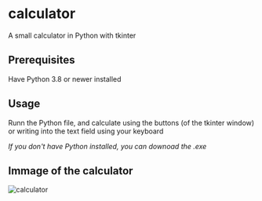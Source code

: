 # calculator
A small calculator in Python with tkinter

## Prerequisites
Have Python 3.8 or newer installed

## Usage
Runn the Python file, and calculate using the buttons (of the tkinter window) or writing into the text field using your keyboard

*If you don't have Python installed, you can downoad the .exe*

## Immage of the calculator

![calculator](https://user-images.githubusercontent.com/69403210/117702310-a08b6e80-b1c8-11eb-8de7-aa8977b2816b.png)

